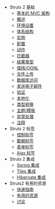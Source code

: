  - Struts 2 基础
   - [基本的 MVC 架构](basic-mvc-architecture.md)
   - [概述](overview.md)
   - [环境设置](environment-setup.md)
   - [体系结构](architecture.md)
   - [实例](examples.md)
   - [配置](configuration.md)
   - [动作](actions.md)
   - [拦截器](interceptors.md)
   - [结果类型](result-types.md)
   - [值栈/OGNL](value-stack-ognl.md)
   - [文件上传](file-uploads.md)
   - [数据库访问](database-access.md)
   - [发送电子邮件](sending-email.md)
   - [验证](validations.md)
   - [本地化](localization.md)
   - [类型转换](type-conversion.md)
   - [主题/模板](themes-templates.md)
   - [异常处理](exception-handling.md)
   - [注释](annotations.md)
 - Struts 2 标签
   - [控制标签](control-tags.md)
   - [数据标签](data-tags.md)
   - [表单标签](form-tags.md)
   - [Ajax 标签](ajax-tags.md)
 - Struts 2 集成
   - [Spring 集成](spring.md)
   - [Tiles 集成](tiles.md)
   - [Hibernate 集成](hibernate.md)
 - Struts2 有用的资源
   - [快速指南](quick-guide.md)
   - [有用的资源](useful-resources.md)
   - [讨论](discussion.md)